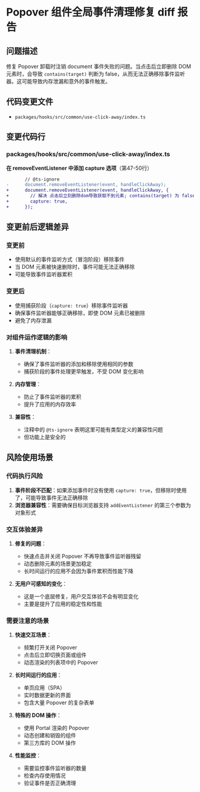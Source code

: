 # Popover 组件全局事件清理修复 diff 报告

## 问题描述

修复 Popover 卸载时注销 document 事件失败的问题。当点击后立即删除 DOM 元素时，会导致 `contains(target)` 判断为 false，从而无法正确移除事件监听器。这可能导致内存泄漏和意外的事件触发。

## 代码变更文件

- `packages/hooks/src/common/use-click-away/index.ts`

## 变更代码行

### packages/hooks/src/common/use-click-away/index.ts

**在 removeEventListener 中添加 capture 选项**（第47-50行）
```diff
       // @ts-ignore
-      document.removeEventListener(event, handleClickAway);
+      document.removeEventListener(event, handleClickAway, {
+        // 解决 点击后立刻删除dom导致获取不到元素; contains(target) 为 false 的问题
+        capture: true,
+      });
```

## 变更前后逻辑差异

### 变更前
- 使用默认的事件监听方式（冒泡阶段）移除事件
- 当 DOM 元素被快速删除时，事件可能无法正确移除
- 可能导致事件监听器累积

### 变更后
- 使用捕获阶段（`capture: true`）移除事件监听器
- 确保事件监听器能够正确移除，即使 DOM 元素已被删除
- 避免了内存泄漏

### 对组件运作逻辑的影响

1. **事件清理机制**：
   - 确保了事件监听器的添加和移除使用相同的参数
   - 捕获阶段的事件处理更早触发，不受 DOM 变化影响

2. **内存管理**：
   - 防止了事件监听器的累积
   - 提升了应用的内存效率

3. **兼容性**：
   - 注释中的 `@ts-ignore` 表明这里可能有类型定义的兼容性问题
   - 但功能上是安全的

## 风险使用场景

### 代码执行风险
1. **事件阶段不匹配**：如果添加事件时没有使用 `capture: true`，但移除时使用了，可能导致事件无法正确移除
2. **浏览器兼容性**：需要确保目标浏览器支持 `addEventListener` 的第三个参数为对象形式

### 交互体验差异

1. **修复的问题**：
   - 快速点击并关闭 Popover 不再导致事件监听器残留
   - 动态删除元素的场景更加稳定
   - 长时间运行的应用不会因为事件累积而性能下降

2. **无用户可感知的变化**：
   - 这是一个底层修复，用户交互体验不会有明显变化
   - 主要是提升了应用的稳定性和性能

### 需要注意的场景

1. **快速交互场景**：
   - 频繁打开关闭 Popover
   - 点击后立即切换页面或组件
   - 动态渲染的列表项中的 Popover

2. **长时间运行的应用**：
   - 单页应用（SPA）
   - 实时数据更新的界面
   - 包含大量 Popover 的复杂表单

3. **特殊的 DOM 操作**：
   - 使用 Portal 渲染的 Popover
   - 动态创建和销毁的组件
   - 第三方库的 DOM 操作

4. **性能监控**：
   - 需要监控事件监听器的数量
   - 检查内存使用情况
   - 验证事件是否正确清理